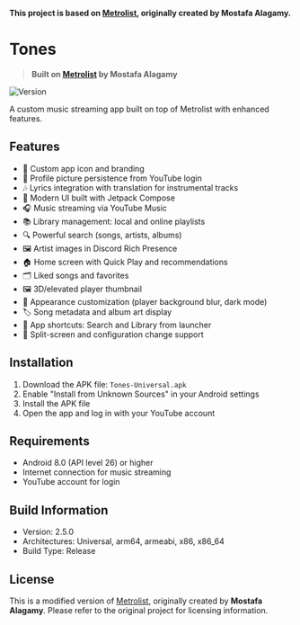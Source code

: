 **This project is based on [Metrolist](https://github.com/mostafaalagamy/Metrolist), originally created by Mostafa Alagamy.**

# Tones

> **Built on [Metrolist](https://github.com/mostafaalagamy/Metrolist) by Mostafa Alagamy**

![Version](https://img.shields.io/badge/version-2.5.0-blue)

A custom music streaming app built on top of Metrolist with enhanced features.

## Features

- 🎵 Custom app icon and branding
- 👤 Profile picture persistence from YouTube login
- 🎶 Lyrics integration with translation for instrumental tracks
- 📱 Modern UI built with Jetpack Compose
- 🎧 Music streaming via YouTube Music
- 📚 Library management: local and online playlists
- 🔍 Powerful search (songs, artists, albums)
- 🖼️ Artist images in Discord Rich Presence
- 🏠 Home screen with Quick Play and recommendations
- 🗂️ Liked songs and favorites
- 🖼️ 3D/elevated player thumbnail
- 🌈 Appearance customization (player background blur, dark mode)
- 🏷️ Song metadata and album art display
- 🔗 App shortcuts: Search and Library from launcher
- 🔄 Split-screen and configuration change support

## Installation

1. Download the APK file: `Tones-Universal.apk`
2. Enable "Install from Unknown Sources" in your Android settings
3. Install the APK file
4. Open the app and log in with your YouTube account

## Requirements

- Android 8.0 (API level 26) or higher
- Internet connection for music streaming
- YouTube account for login

## Build Information

- Version: 2.5.0
- Architectures: Universal, arm64, armeabi, x86, x86_64
- Build Type: Release

## License

This is a modified version of [Metrolist](https://github.com/mostafaalagamy/Metrolist), originally created by **Mostafa Alagamy**.
Please refer to the original project for licensing information.
